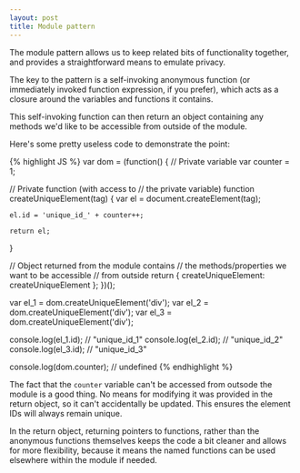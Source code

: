 ```yaml
---
layout: post
title: Module pattern
---
```


<p class="lead">The module pattern allows us to keep related bits of functionality together, and provides a straightforward means to emulate privacy.</p>

The key to the pattern is a self-invoking anonymous function (or immediately invoked function expression, if you prefer), which acts as a closure around the variables and functions it contains.

This self-invoking function can then return an object containing any methods we'd like to be accessible from outside of the module.

Here's some pretty useless code to demonstrate the point:

{% highlight JS %}
var dom = (function() {
  // Private variable
  var counter = 1;

  // Private function (with access to
  // the private variable)
  function createUniqueElement(tag) {
    var el = document.createElement(tag);

    el.id = 'unique_id_' + counter++;

    return el;
  }

  // Object returned from the module contains
  // the methods/properties we want to be accessible
  // from outside
  return {
    createUniqueElement: createUniqueElement
  };
})();

var el_1 = dom.createUniqueElement('div');
var el_2 = dom.createUniqueElement('div');
var el_3 = dom.createUniqueElement('div');

console.log(el_1.id); // "unique_id_1"
console.log(el_2.id); // "unique_id_2"
console.log(el_3.id); // "unique_id_3"

console.log(dom.counter); // undefined
{% endhighlight %}

The fact that the `counter` variable can't be accessed from outsode the module is a good thing. No means for modifying it was provided in the return object, so it can't accidentally be updated. This ensures the element IDs will always remain unique.

In the return object, returning pointers to functions, rather than the anonymous functions themselves keeps the code a bit cleaner and allows for more flexibility, because it means the named functions can be used elsewhere within the module if needed.

